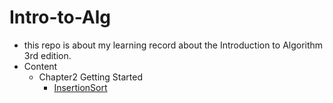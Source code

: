 # Intro-to-Alg

- this repo is about my learning record about the Introduction to Algorithm 3rd edition.
- Content
  - Chapter2 Getting Started
    - [InsertionSort](Chapter2/InsertionSort/InsertionSort.md)

